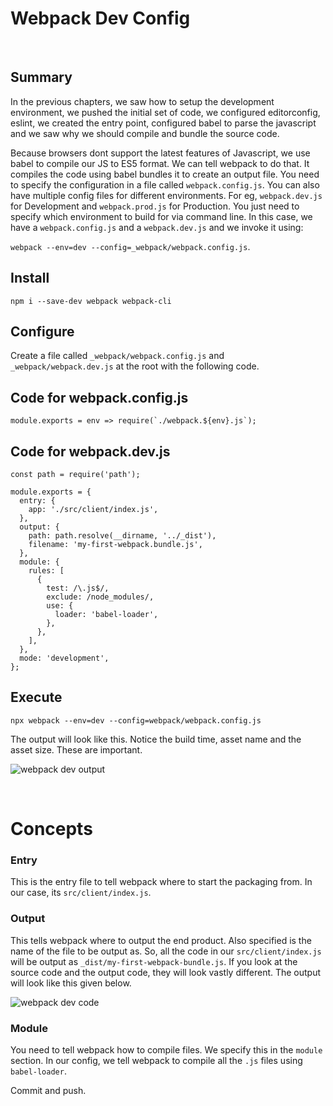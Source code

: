 # Webpack Dev Config

&nbsp;

## Summary

In the previous chapters, we saw how to setup the development environment, we pushed the initial set of code, we configured editorconfig, eslint, we created the entry point, configured babel to parse the javascript and we saw why we should compile and bundle the source code.

Because browsers dont support the latest features of Javascript, we use babel to compile our JS to ES5 format. We can tell webpack to do that. It compiles the code using babel bundles it to create an output file. You need to specify the configuration in a file called `webpack.config.js`. You can also have multiple config files for different environments. For eg, `webpack.dev.js` for Development and `webpack.prod.js` for Production. You just need to specify which environment to build for via command line. In this case, we have a `webpack.config.js` and a `webpack.dev.js` and we invoke it using:

 `webpack --env=dev --config=_webpack/webpack.config.js`.

## Install

`npm i --save-dev webpack webpack-cli`

## Configure

Create a file called `_webpack/webpack.config.js` and `_webpack/webpack.dev.js` at the root with the following code.

## Code for webpack.config.js

    module.exports = env => require(`./webpack.${env}.js`);

## Code for webpack.dev.js

    const path = require('path');

    module.exports = {
      entry: {
        app: './src/client/index.js',
      },
      output: {
        path: path.resolve(__dirname, '../_dist'),
        filename: 'my-first-webpack.bundle.js',
      },
      module: {
        rules: [
          {
            test: /\.js$/,
            exclude: /node_modules/,
            use: {
              loader: 'babel-loader',
            },
          },
        ],
      },
      mode: 'development',
    };

## Execute

`npx webpack --env=dev --config=webpack/webpack.config.js`

The output will look like this. Notice the build time, asset name and the asset size. These are important.

![webpack dev output](https://firebasestorage.googleapis.com/v0/b/jsdrome.appspot.com/o/webpack-dev-output.png?alt=media&token=b3f3324c-f38c-4a79-ad12-9fedf333c6e1 "webpack dev output")

&nbsp;

# Concepts

### Entry

This is the entry file to tell webpack where to start the packaging from. In our case, its `src/client/index.js`.

### Output

This tells webpack where to output the end product. Also specified is the name of the file to be output as. So, all the code in our `src/client/index.js` will be output as `_dist/my-first-webpack-bundle.js`. If you look at the source code and the output code, they will look vastly different. The output will look like this given below.

![webpack dev code](https://firebasestorage.googleapis.com/v0/b/jsdrome.appspot.com/o/webpack-dev-code.png?alt=media&token=f9b34569-f743-4421-a2ec-0510e3a9ff2d "webpack dev code")

### Module

You need to tell webpack how to compile files. We specify this in the `module` section. In our config, we tell webpack to compile all the `.js` files using `babel-loader`.

Commit and push.
